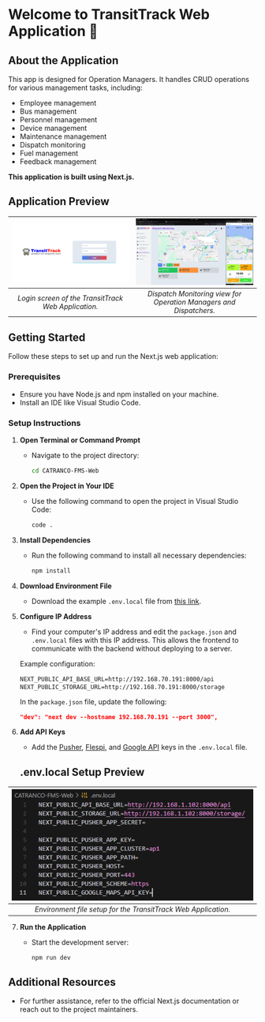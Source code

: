 # **Welcome to TransitTrack Web Application** 👋

## **About the Application**

This app is designed for Operation Managers. It handles CRUD operations for various management tasks, including:

- Employee management
- Bus management
- Personnel management
- Device management
- Maintenance management
- Dispatch monitoring
- Fuel management
- Feedback management

**This application is built using Next.js.**

## **Application Preview**

| ![Login Screen](public/login.png) | ![Dashboard](public/dispatch_monitoring.png) |
|:----------------------------------------:|:----------------------------------------:|
| *Login screen of the TransitTrack Web Application.* | *Dispatch Monitoring view for Operation Managers and Dispatchers.* |

## **Getting Started**

Follow these steps to set up and run the Next.js web application:

### **Prerequisites**

- Ensure you have Node.js and npm installed on your machine.
- Install an IDE like Visual Studio Code.

### **Setup Instructions**

1. **Open Terminal or Command Prompt**

   - Navigate to the project directory:
     ```sh
     cd CATRANCO-FMS-Web
     ```

2. **Open the Project in Your IDE**

   - Use the following command to open the project in Visual Studio Code:
     ```sh
     code .
     ```

3. **Install Dependencies**

   - Run the following command to install all necessary dependencies:
     ```sh
     npm install
     ```

4. **Download Environment File**

   - Download the example `.env.local` file from [this link](https://drive.google.com/file/d/1E3fMmSvLRHIEaMj0eKpVyGviPXqnoY3C/view?usp=sharing).

5. **Configure IP Address**

   - Find your computer's IP address and edit the `package.json` and `.env.local` files with this IP address. This allows the frontend to communicate with the backend without deploying to a server.

   Example configuration:
   ```
   NEXT_PUBLIC_API_BASE_URL=http://192.168.70.191:8000/api
   NEXT_PUBLIC_STORAGE_URL=http://192.168.70.191:8000/storage
   ```

   In the `package.json` file, update the following:
   ```json
   "dev": "next dev --hostname 192.168.70.191 --port 3000",
   ```

6. **Add API Keys**

   - Add the [Pusher](https://pusher.com/), [Flespi](https://flespi.io/), and [Google API](https://console.developers.google.com/) keys in the `.env.local` file.

   ## **.env.local Setup Preview**

| ![Login Screen](public/env.png) |
|:----------------------------------------:|
| *Environment file setup for the TransitTrack Web Application.* |

7. **Run the Application**

   - Start the development server:
     ```sh
     npm run dev
     ```

## **Additional Resources**

- For further assistance, refer to the official Next.js documentation or reach out to the project maintainers.
